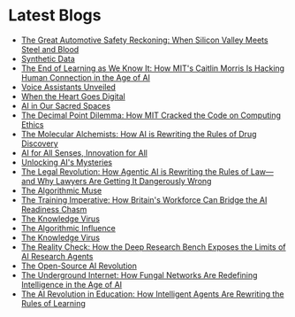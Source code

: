 <!--
**rawveg/rawveg** is a ✨ _special_ ✨ repository because its `README.md` (this file) appears on your GitHub profile.

Here are some ideas to get you started:

- 🔭 I’m currently working on ...
- 🌱 I’m currently learning ...
- 👯 I’m looking to collaborate on ...
- 🤔 I’m looking for help with ...
- 💬 Ask me about ...
- 📫 How to reach me: ...
- 😄 Pronouns: ...
- ⚡ Fun fact: ...
-->

# Latest Blogs
<!-- BLOG-POST-LIST:START -->
- [The Great Automotive Safety Reckoning: When Silicon Valley Meets Steel and Blood](https://smarterarticles.co.uk/the-great-automotive-safety-reckoning-when-silicon-valley-meets-steel-and-blood?pk_campaign=rss-feed)
- [Synthetic Data](https://dev.to/rawveg/synthetic-data-2mmf)
- [The End of Learning as We Know It: How MIT&#39;s Caitlin Morris Is Hacking Human Connection in the Age of AI](https://smarterarticles.co.uk/the-end-of-learning-as-we-know-it-how-mits-caitlin-morris-is-hacking-human?pk_campaign=rss-feed)
- [Voice Assistants Unveiled](https://dev.to/rawveg/voice-assistants-unveiled-2bf2)
- [When the Heart Goes Digital](https://dev.to/rawveg/when-the-heart-goes-digital-2ol1)
- [AI in Our Sacred Spaces](https://dev.to/rawveg/ai-in-our-sacred-spaces-3953)
- [The Decimal Point Dilemma: How MIT Cracked the Code on Computing Ethics](https://smarterarticles.co.uk/the-decimal-point-dilemma-how-mit-cracked-the-code-on-computing-ethics?pk_campaign=rss-feed)
- [The Molecular Alchemists: How AI is Rewriting the Rules of Drug Discovery](https://smarterarticles.co.uk/the-molecular-alchemists-how-ai-is-rewriting-the-rules-of-drug-discovery?pk_campaign=rss-feed)
- [AI for All Senses, Innovation for All](https://dev.to/rawveg/ai-for-all-senses-innovation-for-all-3cj4)
- [Unlocking AI&#39;s Mysteries](https://dev.to/rawveg/unlocking-ais-mysteries-2k9e)
- [The Legal Revolution: How Agentic AI is Rewriting the Rules of Law—and Why Lawyers Are Getting It Dangerously Wrong](https://smarterarticles.co.uk/the-legal-revolution-how-agentic-ai-is-rewriting-the-rules-of-law-and-why?pk_campaign=rss-feed)
- [The Algorithmic Muse](https://dev.to/rawveg/the-algorithmic-muse-4jo8)
- [The Training Imperative: How Britain&#39;s Workforce Can Bridge the AI Readiness Chasm](https://smarterarticles.co.uk/the-training-imperative-how-britains-workforce-can-bridge-the-ai-readiness?pk_campaign=rss-feed)
- [The Knowledge Virus](https://dev.to/rawveg/the-knowledge-virus-4pk2)
- [The Algorithmic Influence](https://dev.to/rawveg/the-algorithmic-influence-18mb)
- [The Knowledge Virus](https://smarterarticles.co.uk/the-knowledge-virus?pk_campaign=rss-feed)
- [The Reality Check: How the Deep Research Bench Exposes the Limits of AI Research Agents](https://smarterarticles.co.uk/the-reality-check-how-the-deep-research-bench-exposes-the-limits-of-ai?pk_campaign=rss-feed)
- [The Open-Source AI Revolution](https://dev.to/rawveg/the-open-source-ai-revolution-5ah3)
- [The Underground Internet: How Fungal Networks Are Redefining Intelligence in the Age of AI](https://smarterarticles.co.uk/the-underground-internet-how-fungal-networks-are-redefining-intelligence-in?pk_campaign=rss-feed)
- [The AI Revolution in Education: How Intelligent Agents Are Rewriting the Rules of Learning](https://smarterarticles.co.uk/the-ai-revolution-in-education-how-intelligent-agents-are-rewriting-the-rules?pk_campaign=rss-feed)
<!-- BLOG-POST-LIST:END -->
